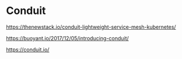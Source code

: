 # Conduit

https://thenewstack.io/conduit-lightweight-service-mesh-kubernetes/

https://buoyant.io/2017/12/05/introducing-conduit/

https://conduit.io/